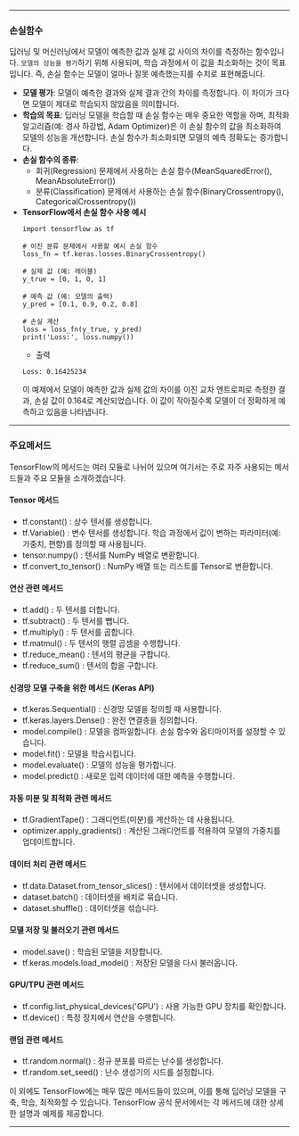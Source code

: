 ----------------
### 손실함수

딥러닝 및 머신러닝에서 모델이 예측한 값과 실제 값 사이의 차이를 측정하는 함수입니다. `모델의 성능을 평가`하기 위해 사용되며, 학습 과정에서 이 값을 최소화하는 것이 목표입니다. 즉, 손실 함수는 모델이 얼마나 잘못 예측했는지를 수치로 표현해줍니다.
- __모델 평가__: 모델이 예측한 결과와 실제 결과 간의 차이를 측정합니다. 이 차이가 크다면 모델이 제대로 학습되지 않았음을 의미합니다.
- __학습의 목표__: 딥러닝 모델을 학습할 때 손실 함수는 매우 중요한 역할을 하며, 최적화 알고리즘(예: 경사 하강법, Adam Optimizer)은 이 손실 함수의 값을 최소화하여 모델의 성능을 개선합니다. 손실 함수가 최소화되면 모델의 예측 정확도는 증가합니다.
- __손실 함수의 종류__:
   - 회귀(Regression) 문제에서 사용하는 손실 함수(MeanSquaredError(), MeanAbsoluteError())
   - 분류(Classification) 문제에서 사용하는 손실 함수(BinaryCrossentropy(), CategoricalCrossentropy())
- __TensorFlow에서 손실 함수 사용 예시__
  ```
  import tensorflow as tf
  
  # 이진 분류 문제에서 사용할 예시 손실 함수
  loss_fn = tf.keras.losses.BinaryCrossentropy()
  
  # 실제 값 (예: 레이블)
  y_true = [0, 1, 0, 1]
  
  # 예측 값 (예: 모델의 출력)
  y_pred = [0.1, 0.9, 0.2, 0.8]
  
  # 손실 계산
  loss = loss_fn(y_true, y_pred)
  print('Loss:', loss.numpy())
  ```
  - 출력  
  ```
  Loss: 0.16425234
  ```
  이 예제에서 모델이 예측한 값과 실제 값의 차이를 이진 교차 엔트로피로 측정한 결과, 손실 값이 0.164로 계산되었습니다. 이 값이 작아질수록 모델이 더 정확하게 예측하고 있음을 나타냅니다.

----------------
### 주요메서드  
TensorFlow의 메서드는 여러 모듈로 나뉘어 있으며 여기서는 주로 자주 사용되는 메서드들과 주요 모듈을 소개하겠습니다.
#### Tensor 메서드
- tf.constant() : 상수 텐서를 생성합니다.
- tf.Variable() : 변수 텐서를 생성합니다. 학습 과정에서 값이 변하는 파라미터(예: 가중치, 편향)를 정의할 때 사용됩니다.
- tensor.numpy() : 텐서를 NumPy 배열로 변환합니다.
- tf.convert_to_tensor() : NumPy 배열 또는 리스트를 Tensor로 변환합니다.
#### 연산 관련 메서드
- tf.add() : 두 텐서를 더합니다.
- tf.subtract() : 두 텐서를 뺍니다.
- tf.multiply() : 두 텐서를 곱합니다.
- tf.matmul() : 두 텐서의 행렬 곱셈을 수행합니다.
- tf.reduce_mean() : 텐서의 평균을 구합니다.
- tf.reduce_sum() : 텐서의 합을 구합니다.
#### 신경망 모델 구축을 위한 메서드 (Keras API)
- tf.keras.Sequential() : 신경망 모델을 정의할 때 사용합니다.
- tf.keras.layers.Dense() : 완전 연결층을 정의합니다.
- model.compile() : 모델을 컴파일합니다. 손실 함수와 옵티마이저를 설정할 수 있습니다.
- model.fit() : 모델을 학습시킵니다.
- model.evaluate() : 모델의 성능을 평가합니다.
- model.predict() : 새로운 입력 데이터에 대한 예측을 수행합니다.
#### 자동 미분 및 최적화 관련 메서드
- tf.GradientTape() : 그래디언트(미분)를 계산하는 데 사용됩니다.
- optimizer.apply_gradients() : 계산된 그래디언트를 적용하여 모델의 가중치를 업데이트합니다.
#### 데이터 처리 관련 메서드
- tf.data.Dataset.from_tensor_slices() : 텐서에서 데이터셋을 생성합니다.
- dataset.batch() : 데이터셋을 배치로 묶습니다.
- dataset.shuffle() : 데이터셋을 섞습니다.
#### 모델 저장 및 불러오기 관련 메서드
- model.save() : 학습된 모델을 저장합니다.
- tf.keras.models.load_model() : 저장된 모델을 다시 불러옵니다.
#### GPU/TPU 관련 메서드
- tf.config.list_physical_devices('GPU') : 사용 가능한 GPU 장치를 확인합니다.
- tf.device() : 특정 장치에서 연산을 수행합니다.
#### 랜덤 관련 메서드
- tf.random.normal() : 정규 분포를 따르는 난수를 생성합니다.
- tf.random.set_seed() : 난수 생성기의 시드를 설정합니다.

이 외에도 TensorFlow에는 매우 많은 메서드들이 있으며, 이를 통해 딥러닝 모델을 구축, 학습, 최적화할 수 있습니다. TensorFlow 공식 문서에서는 각 메서드에 대한 상세한 설명과 예제를 제공합니다.

----------------
